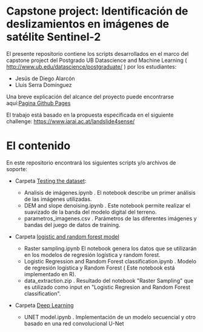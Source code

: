 # Capstone project: Identificación de deslizamientos en imágenes de satélite Sentinel-2

El presente repositorio contiene los scripts desarrollados en el marco del capstone project del Postgrado UB Datascience and Machine Learning (  http://www.ub.edu/datascience/postgraduate/ ) por los estudiantes:
- Jesús de Diego Alarcón
- Lluis Serra Domínguez

Una breve explicación del alcance del proyecto puede encontrarse aquí:[Pagina Github Pages](https://serra17.github.io/landslide-susceptibility/)

El trabajo está basado en la propuesta especificada en el siguiente challenge: https://www.iarai.ac.at/landslide4sense/ 

# El contenido

En este repositorio encontrará los siguientes scripts y/o archivos de soporte:
- Carpeta [Testing the dataset](https://github.com/SERRA17/landslide-susceptibility/tree/main/testing%20the%20dataset):
  - Analisis de imágenes.ipynb . El notebook describe un primer análisis de las imágenes utilizadas.
  - DEM and slope denoising.ipynb . Este notebook permite realizar el suavizado de la banda del modelo digital del terreno.
  - parametros_imagenes.csv . Parámetros de las diferentes imágenes y bandas del juego de datos de training.

- Carpeta [logistic and random forest model](https://github.com/SERRA17/landslide-susceptibility/tree/main/logistic%20and%20random%20forest%20model)
  - Raster sampling.ipynb El notebook genera los datos que se utilizarán en los modelos de regresión logística y random forest.
  - Logistic Regression and Random Forest classification.ipynb . Modelo de regresión logística y Random Forest ( Este notebook está implementado en R).
  - data_extraction.zip . Resultado del notebook "Raster Sampling" que es utilizado como input en "Logistic Regresion and Random Forest classification".

- Carpeta [Deep Learning](https://github.com/SERRA17/landslide-susceptibility/tree/main/deep-learning)
  - UNET model.ipynb . Implementación de un modelo secuencial y otro basado en una red convolucional U-Net





